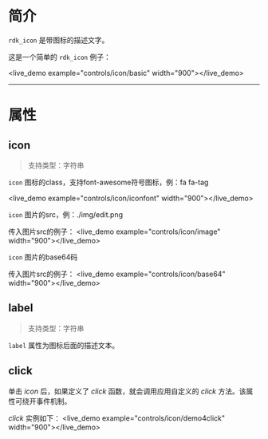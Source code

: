
# 简介 #
`rdk_icon` 是带图标的描述文字。


这是一个简单的 `rdk_icon` 例子：

<live_demo example="controls/icon/basic" width="900"></live_demo>

---
# 属性 #

## icon ##
> 支持类型：字符串

`icon` 图标的class，支持font-awesome符号图标，例：fa fa-tag

<live_demo example="controls/icon/iconfont" width="900"></live_demo>

`icon` 图片的src，例：./img/edit.png

传入图片src的例子：
<live_demo example="controls/icon/image" width="900"></live_demo>

`icon` 图片的base64码

传入图片src的例子：
<live_demo example="controls/icon/base64" width="900"></live_demo>

## label ##
> 支持类型：字符串

`label` 属性为图标后面的描述文本。

## click ##
单击 *icon* 后，如果定义了 *click* 函数，就会调用应用自定义的 *click* 方法。该属性可绕开事件机制。

 *click* 实例如下：
<live_demo example="controls/icon/demo4click" width="900"></live_demo>



